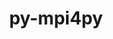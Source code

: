 ---
title: "py-mpi4py"
layout: cache
categories: [package, develop]
meta: {"compilers": ["apple-clang@16.0.0", "gcc@11.1.0", "gcc@11.4.0", "gcc@13.2.0", "gcc@9.4.0", "intel-oneapi-compilers@2024.2.1", "intel-oneapi-compilers@2025.1.0"], "num_specs": 258, "num_specs_by_stack": {"data-vis-sdk": 12, "e4s": 55, "e4s-neoverse-v2": 36, "e4s-neoverse_v1": 15, "e4s-oneapi": 32, "e4s-power": 3, "e4s-rocm-external": 12, "ml-darwin-aarch64-mps": 13, "ml-linux-aarch64-cpu": 14, "ml-linux-aarch64-cuda": 26, "ml-linux-x86_64-cpu": 14, "ml-linux-x86_64-cuda": 26, "root": 258}, "oss": ["sequoia", "ubuntu20.04", "ubuntu22.04", "ubuntu24.04"], "platforms": ["darwin", "linux"], "stacks": ["data-vis-sdk", "e4s", "e4s-neoverse-v2", "e4s-neoverse_v1", "e4s-oneapi", "e4s-power", "e4s-rocm-external", "ml-darwin-aarch64-mps", "ml-linux-aarch64-cpu", "ml-linux-aarch64-cuda", "ml-linux-x86_64-cpu", "ml-linux-x86_64-cuda", "root"], "targets": ["aarch64", "neoverse_v1", "neoverse_v2", "ppc64le", "x86_64_v3"], "versions": ["3.1.6", "4.0.1"]}
spec_details: [{"compiler": "apple-clang@16.0.0", "hash": "23c7mv56xmxcznmqjf33iuauh24zzwt6", "os": "sequoia", "platform": "darwin", "size": "-", "stacks": ["ml-darwin-aarch64-mps", "root"], "target": "aarch64", "variants": ["build_system=python_pip"], "versions": ["4.0.1"]}, {"compiler": "gcc@13.2.0", "hash": "24des2xhotmytrugizczanj2ebj5fpc3", "os": "ubuntu24.04", "platform": "linux", "size": "-", "stacks": ["ml-linux-aarch64-cuda", "root"], "target": "aarch64", "variants": ["build_system=python_pip"], "versions": ["4.0.1"]}, {"compiler": "intel-oneapi-compilers@2024.2.1", "hash": "2cm7fdsjl2mdqdmxhv6qe2enc5l5solu", "os": "ubuntu22.04", "platform": "linux", "size": "-", "stacks": ["e4s-oneapi", "root"], "target": "x86_64_v3", "variants": ["build_system=python_pip"], "versions": ["4.0.1"]}, {"compiler": "gcc@13.2.0", "hash": "2fvfdkyk4mgtmscl7j5f4au5t2yx4bi5", "os": "ubuntu24.04", "platform": "linux", "size": "-", "stacks": ["ml-linux-aarch64-cpu", "root"], "target": "aarch64", "variants": ["build_system=python_pip"], "versions": ["4.0.1"]}, {"compiler": "gcc@11.4.0", "hash": "2ixadul7g2ibuaucu6wvaa4jzmaef6ic", "os": "ubuntu22.04", "platform": "linux", "size": "-", "stacks": ["e4s", "root"], "target": "x86_64_v3", "variants": ["build_system=python_pip"], "versions": ["4.0.1"]}, {"compiler": "gcc@13.2.0", "hash": "2nax26ogw7hvvogtkgvskksvuqckmlxw", "os": "ubuntu24.04", "platform": "linux", "size": "-", "stacks": ["ml-linux-aarch64-cpu", "root"], "target": "aarch64", "variants": ["build_system=python_pip"], "versions": ["4.0.1"]}, {"compiler": "gcc@11.4.0", "hash": "2qp6xwnd5vueldmwnvx6cnrsqxtbxs7r", "os": "ubuntu22.04", "platform": "linux", "size": "-", "stacks": ["e4s", "root"], "target": "x86_64_v3", "variants": ["build_system=python_pip"], "versions": ["4.0.1"]}, {"compiler": "gcc@11.4.0", "hash": "2r25gipi7tkwugdphsed7lptrczer6ab", "os": "ubuntu22.04", "platform": "linux", "size": "-", "stacks": ["e4s", "root"], "target": "x86_64_v3", "variants": ["build_system=python_pip"], "versions": ["4.0.1"]}, {"compiler": "gcc@11.4.0", "hash": "2ulvqm7zjc3oquueakr4yjeoioifhbcc", "os": "ubuntu22.04", "platform": "linux", "size": "-", "stacks": ["e4s-neoverse-v2", "root"], "target": "neoverse_v2", "variants": ["build_system=python_pip"], "versions": ["4.0.1"]}, {"compiler": "gcc@11.4.0", "hash": "2zx7epof3p3goikmwv3rzzjqpeaf2mtn", "os": "ubuntu22.04", "platform": "linux", "size": "-", "stacks": ["e4s-neoverse-v2", "root"], "target": "neoverse_v2", "variants": ["build_system=python_pip"], "versions": ["4.0.1"]}, {"compiler": "gcc@11.4.0", "hash": "35vwr2k25cfe7cdywr2pudbtw3x4md4t", "os": "ubuntu22.04", "platform": "linux", "size": "-", "stacks": ["e4s-neoverse_v1", "root"], "target": "neoverse_v1", "variants": ["build_system=python_pip"], "versions": ["4.0.1"]}, {"compiler": "gcc@11.4.0", "hash": "36odnoh6z52jisgmfbozzgfpoyomkkm6", "os": "ubuntu22.04", "platform": "linux", "size": "-", "stacks": ["e4s", "root"], "target": "x86_64_v3", "variants": ["build_system=python_pip"], "versions": ["4.0.1"]}, {"compiler": "gcc@11.4.0", "hash": "36oy4rfxg2kfvsk4zmg4mv3bn3x5sxbo", "os": "ubuntu22.04", "platform": "linux", "size": "-", "stacks": ["e4s-neoverse-v2", "root"], "target": "neoverse_v2", "variants": ["build_system=python_pip"], "versions": ["4.0.1"]}, {"compiler": "gcc@11.4.0", "hash": "3dbpukibnby2i4h7i73batkxesyvkitv", "os": "ubuntu22.04", "platform": "linux", "size": "-", "stacks": ["e4s", "root"], "target": "x86_64_v3", "variants": ["build_system=python_pip"], "versions": ["4.0.1"]}, {"compiler": "gcc@11.4.0", "hash": "3e5roydwe5podbbwxukonh3kbmnd5mzy", "os": "ubuntu22.04", "platform": "linux", "size": "-", "stacks": ["e4s-neoverse-v2", "root"], "target": "neoverse_v2", "variants": ["build_system=python_pip"], "versions": ["4.0.1"]}, {"compiler": "gcc@13.2.0", "hash": "3jjoy6rgf47wxaduuckilsfn54q7kwps", "os": "ubuntu24.04", "platform": "linux", "size": "-", "stacks": ["ml-linux-aarch64-cuda", "root"], "target": "aarch64", "variants": ["build_system=python_pip"], "versions": ["4.0.1"]}, {"compiler": "gcc@11.4.0", "hash": "3mwchysnhlwux7lubcafbud2a5vfc656", "os": "ubuntu22.04", "platform": "linux", "size": "-", "stacks": ["e4s-neoverse_v1", "root"], "target": "neoverse_v1", "variants": ["build_system=python_pip"], "versions": ["4.0.1"]}, {"compiler": "gcc@11.4.0", "hash": "3mxll2cqk4o4mfpqlj4pfuhd4biyvj75", "os": "ubuntu22.04", "platform": "linux", "size": "-", "stacks": ["e4s-neoverse_v1", "root"], "target": "neoverse_v1", "variants": ["build_system=python_pip"], "versions": ["4.0.1"]}, {"compiler": "gcc@13.2.0", "hash": "3rzom4powskhkpzpkcuqf6dxt7jqnoj7", "os": "ubuntu24.04", "platform": "linux", "size": "-", "stacks": ["ml-linux-aarch64-cuda", "root"], "target": "aarch64", "variants": ["build_system=python_pip"], "versions": ["4.0.1"]}, {"compiler": "gcc@11.4.0", "hash": "3ujb7dshfboxie56jmetml7ifjaggjdi", "os": "ubuntu22.04", "platform": "linux", "size": "-", "stacks": ["e4s-neoverse-v2", "root"], "target": "neoverse_v2", "variants": ["build_system=python_pip"], "versions": ["4.0.1"]}, {"compiler": "gcc@11.4.0", "hash": "3uwoahrny5lvb6hgigbydy36otiz3kh5", "os": "ubuntu22.04", "platform": "linux", "size": "-", "stacks": ["e4s", "root"], "target": "x86_64_v3", "variants": ["build_system=python_pip"], "versions": ["4.0.1"]}, {"compiler": "apple-clang@16.0.0", "hash": "3v5eil4xmufkeamcqmyq6mtcktsrk5yd", "os": "sequoia", "platform": "darwin", "size": "-", "stacks": ["ml-darwin-aarch64-mps", "root"], "target": "aarch64", "variants": ["build_system=python_pip"], "versions": ["4.0.1"]}, {"compiler": "gcc@13.2.0", "hash": "3zy7vefbnbhbcc5wbtadcuv2ubuahep4", "os": "ubuntu24.04", "platform": "linux", "size": "-", "stacks": ["ml-linux-x86_64-cuda", "root"], "target": "x86_64_v3", "variants": ["build_system=python_pip"], "versions": ["4.0.1"]}, {"compiler": "gcc@11.4.0", "hash": "43h2bbjuot3u3ylsinun3kkhi52xb2pl", "os": "ubuntu22.04", "platform": "linux", "size": "-", "stacks": ["e4s-rocm-external", "root"], "target": "x86_64_v3", "variants": ["build_system=python_pip"], "versions": ["4.0.1"]}, {"compiler": "gcc@11.4.0", "hash": "45vcvago54thtr4pn6a22bggjbmah5oe", "os": "ubuntu22.04", "platform": "linux", "size": "-", "stacks": ["e4s-neoverse_v1", "root"], "target": "neoverse_v1", "variants": ["build_system=python_pip"], "versions": ["4.0.1"]}, {"compiler": "gcc@13.2.0", "hash": "46ssfktjloubssmpwgvdznkfpmzt7jht", "os": "ubuntu24.04", "platform": "linux", "size": "-", "stacks": ["ml-linux-aarch64-cpu", "root"], "target": "aarch64", "variants": ["build_system=python_pip"], "versions": ["4.0.1"]}, {"compiler": "apple-clang@16.0.0", "hash": "4i5c2oth6o5dxtklulh7ggyrzny6kfy2", "os": "sequoia", "platform": "darwin", "size": "-", "stacks": ["ml-darwin-aarch64-mps", "root"], "target": "aarch64", "variants": ["build_system=python_pip"], "versions": ["4.0.1"]}, {"compiler": "gcc@11.4.0", "hash": "4kxx7vrx6mfyuzwciaqwvsygm33vinmq", "os": "ubuntu22.04", "platform": "linux", "size": "-", "stacks": ["e4s-neoverse-v2", "root"], "target": "neoverse_v2", "variants": ["build_system=python_pip"], "versions": ["4.0.1"]}, {"compiler": "gcc@11.1.0", "hash": "4mto54cfxzvdz3qn6kwz3mg7mbtytcwp", "os": "ubuntu20.04", "platform": "linux", "size": "-", "stacks": ["data-vis-sdk", "root"], "target": "x86_64_v3", "variants": ["build_system=python_pip"], "versions": ["3.1.6"]}, {"compiler": "apple-clang@16.0.0", "hash": "4o5d4tmsyfcqbh34dbhjpe7jw424v2jw", "os": "sequoia", "platform": "darwin", "size": "-", "stacks": ["ml-darwin-aarch64-mps", "root"], "target": "aarch64", "variants": ["build_system=python_pip"], "versions": ["4.0.1"]}, {"compiler": "gcc@11.4.0", "hash": "53cwzp4ak4kaxpf3ikba3we454dkaxoc", "os": "ubuntu22.04", "platform": "linux", "size": "-", "stacks": ["e4s-neoverse-v2", "root"], "target": "neoverse_v2", "variants": ["build_system=python_pip"], "versions": ["4.0.1"]}, {"compiler": "gcc@13.2.0", "hash": "54et4gn33noo2jdkcoxsi5h32gwqkuzj", "os": "ubuntu24.04", "platform": "linux", "size": "-", "stacks": ["ml-linux-x86_64-cuda", "root"], "target": "x86_64_v3", "variants": ["build_system=python_pip"], "versions": ["4.0.1"]}, {"compiler": "gcc@11.4.0", "hash": "57kecy7jvlnqjb4f6m4sez2ujkxhgrth", "os": "ubuntu22.04", "platform": "linux", "size": "-", "stacks": ["e4s-neoverse-v2", "root"], "target": "neoverse_v2", "variants": ["build_system=python_pip"], "versions": ["4.0.1"]}, {"compiler": "gcc@11.4.0", "hash": "5dglsm4upl7yfn7vmnnzwbvlwusyslzl", "os": "ubuntu22.04", "platform": "linux", "size": "-", "stacks": ["e4s-neoverse_v1", "root"], "target": "neoverse_v1", "variants": ["build_system=python_pip"], "versions": ["4.0.1"]}, {"compiler": "gcc@11.4.0", "hash": "5edq7lhg3oxmlcc4urlac7k255625c63", "os": "ubuntu22.04", "platform": "linux", "size": "-", "stacks": ["e4s-neoverse-v2", "root"], "target": "neoverse_v2", "variants": ["build_system=python_pip"], "versions": ["4.0.1"]}, {"compiler": "gcc@13.2.0", "hash": "5eml3gu6k72n4ik2relj7zmxmr5tiw7u", "os": "ubuntu24.04", "platform": "linux", "size": "-", "stacks": ["ml-linux-x86_64-cuda", "root"], "target": "x86_64_v3", "variants": ["build_system=python_pip"], "versions": ["4.0.1"]}, {"compiler": "gcc@11.4.0", "hash": "5fggp2svwhm72sfjswbs5lkdvf6dikyq", "os": "ubuntu22.04", "platform": "linux", "size": "-", "stacks": ["e4s", "root"], "target": "x86_64_v3", "variants": ["build_system=python_pip"], "versions": ["4.0.1"]}, {"compiler": "gcc@13.2.0", "hash": "5gr6eoqn3uydfjpxzanrypj7djsvwk7r", "os": "ubuntu24.04", "platform": "linux", "size": "-", "stacks": ["ml-linux-x86_64-cuda", "root"], "target": "x86_64_v3", "variants": ["build_system=python_pip"], "versions": ["4.0.1"]}, {"compiler": "gcc@13.2.0", "hash": "5hba5cqr467skl7uvvud3mj7pqyzadz5", "os": "ubuntu24.04", "platform": "linux", "size": "-", "stacks": ["ml-linux-aarch64-cuda", "root"], "target": "aarch64", "variants": ["build_system=python_pip"], "versions": ["4.0.1"]}, {"compiler": "gcc@11.4.0", "hash": "5nnhsvkcth3redoszwzwpqkpr7dy5enp", "os": "ubuntu22.04", "platform": "linux", "size": "-", "stacks": ["e4s", "root"], "target": "x86_64_v3", "variants": ["build_system=python_pip"], "versions": ["4.0.1"]}, {"compiler": "intel-oneapi-compilers@2024.2.1", "hash": "5sqrlilm6du44eex5adjcbdjrn33ln53", "os": "ubuntu22.04", "platform": "linux", "size": "-", "stacks": ["e4s-oneapi", "root"], "target": "x86_64_v3", "variants": ["build_system=python_pip"], "versions": ["4.0.1"]}, {"compiler": "gcc@11.4.0", "hash": "5t3txvy26ffk7molvfbq25oq4yqqarum", "os": "ubuntu22.04", "platform": "linux", "size": "-", "stacks": ["e4s", "root"], "target": "x86_64_v3", "variants": ["build_system=python_pip"], "versions": ["4.0.1"]}, {"compiler": "gcc@11.4.0", "hash": "5tysdndbzrg37bdlf253qe6ir6z4h75d", "os": "ubuntu22.04", "platform": "linux", "size": "-", "stacks": ["e4s-neoverse-v2", "root"], "target": "neoverse_v2", "variants": ["build_system=python_pip"], "versions": ["4.0.1"]}, {"compiler": "gcc@11.4.0", "hash": "5urcgtgpepyja4bmjl77cg5rpgzi5dfg", "os": "ubuntu22.04", "platform": "linux", "size": "-", "stacks": ["e4s-neoverse_v1", "root"], "target": "neoverse_v1", "variants": ["build_system=python_pip"], "versions": ["4.0.1"]}, {"compiler": "gcc@11.1.0", "hash": "5wk3u5awcrbbkbjiuuavezan5euijqvw", "os": "ubuntu20.04", "platform": "linux", "size": "-", "stacks": ["data-vis-sdk", "root"], "target": "x86_64_v3", "variants": ["build_system=python_pip"], "versions": ["3.1.6"]}, {"compiler": "gcc@11.4.0", "hash": "5xk5ecfjr4socf6xd5woal2okzuevyfx", "os": "ubuntu22.04", "platform": "linux", "size": "-", "stacks": ["e4s", "root"], "target": "x86_64_v3", "variants": ["build_system=python_pip"], "versions": ["4.0.1"]}, {"compiler": "gcc@13.2.0", "hash": "65mlmhxibvhvddgezodzlvwlc6whuteq", "os": "ubuntu24.04", "platform": "linux", "size": "-", "stacks": ["ml-linux-aarch64-cuda", "root"], "target": "aarch64", "variants": ["build_system=python_pip"], "versions": ["4.0.1"]}, {"compiler": "gcc@11.4.0", "hash": "6estwohfqilwfbnzsemklstzs25wktve", "os": "ubuntu22.04", "platform": "linux", "size": "-", "stacks": ["e4s", "root"], "target": "x86_64_v3", "variants": ["build_system=python_pip"], "versions": ["4.0.1"]}, {"compiler": "gcc@13.2.0", "hash": "6xopsufye7unefjijdvk6pnzakgatd55", "os": "ubuntu24.04", "platform": "linux", "size": "-", "stacks": ["ml-linux-x86_64-cpu", "root"], "target": "x86_64_v3", "variants": ["build_system=python_pip"], "versions": ["4.0.1"]}, {"compiler": "gcc@13.2.0", "hash": "6zj2i52nhnylzy47ba6ibtc7t45bhmss", "os": "ubuntu24.04", "platform": "linux", "size": "-", "stacks": ["ml-linux-aarch64-cuda", "root"], "target": "aarch64", "variants": ["build_system=python_pip"], "versions": ["4.0.1"]}, {"compiler": "intel-oneapi-compilers@2025.1.0", "hash": "75kzsovsunxv4cv6zaskrq7veis4v5ow", "os": "ubuntu22.04", "platform": "linux", "size": "-", "stacks": ["e4s-oneapi", "root"], "target": "x86_64_v3", "variants": ["build_system=python_pip"], "versions": ["4.0.1"]}, {"compiler": "apple-clang@16.0.0", "hash": "7734fkdsojhp3qi6wwfi56p6gjdvhzth", "os": "sequoia", "platform": "darwin", "size": "-", "stacks": ["ml-darwin-aarch64-mps", "root"], "target": "aarch64", "variants": ["build_system=python_pip"], "versions": ["4.0.1"]}, {"compiler": "gcc@13.2.0", "hash": "7rrrsz6vvw7l45d45w7y63jmllib67xv", "os": "ubuntu24.04", "platform": "linux", "size": "-", "stacks": ["ml-linux-x86_64-cuda", "root"], "target": "x86_64_v3", "variants": ["build_system=python_pip"], "versions": ["4.0.1"]}, {"compiler": "apple-clang@16.0.0", "hash": "7w7sxlo22o2vwib6b56vurd35c6ukk6p", "os": "sequoia", "platform": "darwin", "size": "-", "stacks": ["ml-darwin-aarch64-mps", "root"], "target": "aarch64", "variants": ["build_system=python_pip"], "versions": ["4.0.1"]}, {"compiler": "gcc@11.4.0", "hash": "a44txxisvwadjls6lejjxqf5txfoyphf", "os": "ubuntu22.04", "platform": "linux", "size": "-", "stacks": ["e4s-neoverse-v2", "root"], "target": "neoverse_v2", "variants": ["build_system=python_pip"], "versions": ["4.0.1"]}, {"compiler": "gcc@13.2.0", "hash": "a5zodrj4teqofkw5ztgtgetfwgb3ibq4", "os": "ubuntu24.04", "platform": "linux", "size": "-", "stacks": ["ml-linux-aarch64-cpu", "root"], "target": "aarch64", "variants": ["build_system=python_pip"], "versions": ["4.0.1"]}, {"compiler": "gcc@13.2.0", "hash": "a6zed5s5tdz3vd5ayscmtnqed2324jmw", "os": "ubuntu24.04", "platform": "linux", "size": "-", "stacks": ["ml-linux-x86_64-cpu", "root"], "target": "x86_64_v3", "variants": ["build_system=python_pip"], "versions": ["4.0.1"]}, {"compiler": "intel-oneapi-compilers@2024.2.1", "hash": "agvi3dkt6k43haxyaw6anqkz2h6axesi", "os": "ubuntu22.04", "platform": "linux", "size": "-", "stacks": ["e4s-oneapi", "root"], "target": "x86_64_v3", "variants": ["build_system=python_pip"], "versions": ["4.0.1"]}, {"compiler": "gcc@11.1.0", "hash": "ahdbf5gy44wuw2qrnqcxklxz3rlk4mv2", "os": "ubuntu20.04", "platform": "linux", "size": "-", "stacks": ["data-vis-sdk", "root"], "target": "x86_64_v3", "variants": ["build_system=python_pip"], "versions": ["3.1.6"]}, {"compiler": "apple-clang@16.0.0", "hash": "aheygdfzrdln47gf6zds6myr4qqwqzsn", "os": "sequoia", "platform": "darwin", "size": "-", "stacks": ["ml-darwin-aarch64-mps", "root"], "target": "aarch64", "variants": ["build_system=python_pip"], "versions": ["4.0.1"]}, {"compiler": "gcc@11.4.0", "hash": "aipj3zamgfqmayun2exswtuj6vfgcow3", "os": "ubuntu22.04", "platform": "linux", "size": "-", "stacks": ["e4s-neoverse-v2", "root"], "target": "neoverse_v2", "variants": ["build_system=python_pip"], "versions": ["4.0.1"]}, {"compiler": "gcc@11.1.0", "hash": "appoksnabz7lsupau7lahltoeoyi2rlq", "os": "ubuntu20.04", "platform": "linux", "size": "-", "stacks": ["data-vis-sdk", "root"], "target": "x86_64_v3", "variants": ["build_system=python_pip"], "versions": ["3.1.6"]}, {"compiler": "gcc@13.2.0", "hash": "as3hbvj2emfyol4a7lgeyaamhp6bhdim", "os": "ubuntu24.04", "platform": "linux", "size": "-", "stacks": ["ml-linux-x86_64-cuda", "root"], "target": "x86_64_v3", "variants": ["build_system=python_pip"], "versions": ["4.0.1"]}, {"compiler": "gcc@11.4.0", "hash": "aug2bb6rajx3wltwyh2gglxxar5tjpan", "os": "ubuntu22.04", "platform": "linux", "size": "-", "stacks": ["e4s", "root"], "target": "x86_64_v3", "variants": ["build_system=python_pip"], "versions": ["4.0.1"]}, {"compiler": "gcc@11.4.0", "hash": "autvj6j56g35jgi7jzqssg7vx4dkgbnv", "os": "ubuntu22.04", "platform": "linux", "size": "-", "stacks": ["e4s-neoverse-v2", "root"], "target": "neoverse_v2", "variants": ["build_system=python_pip"], "versions": ["4.0.1"]}, {"compiler": "gcc@11.4.0", "hash": "axkhewhzvouf2ilv3rn5daw6g2vd2snm", "os": "ubuntu22.04", "platform": "linux", "size": "-", "stacks": ["e4s-neoverse-v2", "root"], "target": "neoverse_v2", "variants": ["build_system=python_pip"], "versions": ["4.0.1"]}, {"compiler": "gcc@11.4.0", "hash": "b257p4ftu543r43bldrqurampwi46pn4", "os": "ubuntu22.04", "platform": "linux", "size": "-", "stacks": ["e4s-neoverse-v2", "root"], "target": "neoverse_v2", "variants": ["build_system=python_pip"], "versions": ["4.0.1"]}, {"compiler": "gcc@13.2.0", "hash": "bbweznrxzvszrdzstnbkjkmgkrjz2oox", "os": "ubuntu24.04", "platform": "linux", "size": "-", "stacks": ["ml-linux-aarch64-cpu", "root"], "target": "aarch64", "variants": ["build_system=python_pip"], "versions": ["4.0.1"]}, {"compiler": "gcc@11.4.0", "hash": "blx64irdngwzi43u3j5nxqfptpz2nwvu", "os": "ubuntu22.04", "platform": "linux", "size": "-", "stacks": ["e4s-rocm-external", "root"], "target": "x86_64_v3", "variants": ["build_system=python_pip"], "versions": ["4.0.1"]}, {"compiler": "intel-oneapi-compilers@2025.1.0", "hash": "brmrjedndjuc4roquxl6mrfxrgl4t3cx", "os": "ubuntu22.04", "platform": "linux", "size": "-", "stacks": ["e4s-oneapi", "root"], "target": "x86_64_v3", "variants": ["build_system=python_pip"], "versions": ["4.0.1"]}, {"compiler": "gcc@11.4.0", "hash": "bu4aip6z7jq3ivihy2e6offb3vaee2no", "os": "ubuntu22.04", "platform": "linux", "size": "-", "stacks": ["e4s-rocm-external", "root"], "target": "x86_64_v3", "variants": ["build_system=python_pip"], "versions": ["4.0.1"]}, {"compiler": "gcc@13.2.0", "hash": "cao4xwosze5c3qh43d2hremnz2tdrcuo", "os": "ubuntu24.04", "platform": "linux", "size": "-", "stacks": ["ml-linux-aarch64-cpu", "root"], "target": "aarch64", "variants": ["build_system=python_pip"], "versions": ["4.0.1"]}, {"compiler": "gcc@11.4.0", "hash": "cddky3nq62iqaxemlefbpraekn6ri6t7", "os": "ubuntu22.04", "platform": "linux", "size": "-", "stacks": ["e4s-neoverse-v2", "root"], "target": "neoverse_v2", "variants": ["build_system=python_pip"], "versions": ["4.0.1"]}, {"compiler": "intel-oneapi-compilers@2025.1.0", "hash": "cg425y5cd235yw5yxfulcxzxomye3zab", "os": "ubuntu22.04", "platform": "linux", "size": "-", "stacks": ["e4s-oneapi", "root"], "target": "x86_64_v3", "variants": ["build_system=python_pip"], "versions": ["4.0.1"]}, {"compiler": "gcc@13.2.0", "hash": "cmubov5x7goufhje45mggvacfp4ngj2s", "os": "ubuntu24.04", "platform": "linux", "size": "-", "stacks": ["ml-linux-x86_64-cuda", "root"], "target": "x86_64_v3", "variants": ["build_system=python_pip"], "versions": ["4.0.1"]}, {"compiler": "intel-oneapi-compilers@2025.1.0", "hash": "co5bdkutntjjhhzssapeqhd4sfvepnku", "os": "ubuntu22.04", "platform": "linux", "size": "-", "stacks": ["e4s-oneapi", "root"], "target": "x86_64_v3", "variants": ["build_system=python_pip"], "versions": ["4.0.1"]}, {"compiler": "intel-oneapi-compilers@2025.1.0", "hash": "cvgn2bld6ty5y623wyt6gssbcwclxq7o", "os": "ubuntu22.04", "platform": "linux", "size": "-", "stacks": ["e4s-oneapi", "root"], "target": "x86_64_v3", "variants": ["build_system=python_pip"], "versions": ["4.0.1"]}, {"compiler": "gcc@13.2.0", "hash": "cvhxi3qtt7kpbdtd2mlapkofe2mk3raw", "os": "ubuntu24.04", "platform": "linux", "size": "-", "stacks": ["ml-linux-aarch64-cuda", "root"], "target": "aarch64", "variants": ["build_system=python_pip"], "versions": ["4.0.1"]}, {"compiler": "gcc@13.2.0", "hash": "cwz2aa3r54q7dvoycq24vso7aclfivmn", "os": "ubuntu24.04", "platform": "linux", "size": "-", "stacks": ["ml-linux-x86_64-cuda", "root"], "target": "x86_64_v3", "variants": ["build_system=python_pip"], "versions": ["4.0.1"]}, {"compiler": "gcc@11.4.0", "hash": "d53nfdbg4nr2dezlojgkbhpph5354v6l", "os": "ubuntu22.04", "platform": "linux", "size": "-", "stacks": ["e4s-neoverse-v2", "root"], "target": "neoverse_v2", "variants": ["build_system=python_pip"], "versions": ["4.0.1"]}, {"compiler": "apple-clang@16.0.0", "hash": "daxp6jkbel5crahfhn2q2q4kry6fbhpi", "os": "sequoia", "platform": "darwin", "size": "-", "stacks": ["ml-darwin-aarch64-mps", "root"], "target": "aarch64", "variants": ["build_system=python_pip"], "versions": ["4.0.1"]}, {"compiler": "gcc@11.4.0", "hash": "dbsum6off4sircmjxe2vrg76fefspoyo", "os": "ubuntu22.04", "platform": "linux", "size": "-", "stacks": ["e4s", "root"], "target": "x86_64_v3", "variants": ["build_system=python_pip"], "versions": ["4.0.1"]}, {"compiler": "gcc@11.4.0", "hash": "dgcfrh4tgfsi53c4vtoglzin5srfjqu6", "os": "ubuntu22.04", "platform": "linux", "size": "-", "stacks": ["e4s", "root"], "target": "x86_64_v3", "variants": ["build_system=python_pip"], "versions": ["4.0.1"]}, {"compiler": "gcc@13.2.0", "hash": "dixp7joia6ljp3j7vxc323ppkm4uxuru", "os": "ubuntu24.04", "platform": "linux", "size": "-", "stacks": ["ml-linux-aarch64-cuda", "root"], "target": "aarch64", "variants": ["build_system=python_pip"], "versions": ["4.0.1"]}, {"compiler": "intel-oneapi-compilers@2024.2.1", "hash": "djr3772vazhd7rxgmdie5btisqejne74", "os": "ubuntu22.04", "platform": "linux", "size": "-", "stacks": ["e4s-oneapi", "root"], "target": "x86_64_v3", "variants": ["build_system=python_pip"], "versions": ["4.0.1"]}, {"compiler": "intel-oneapi-compilers@2025.1.0", "hash": "dmd4mgsgzvzphr2izoqgkt2ecb25oyhq", "os": "ubuntu22.04", "platform": "linux", "size": "-", "stacks": ["e4s-oneapi", "root"], "target": "x86_64_v3", "variants": ["build_system=python_pip"], "versions": ["4.0.1"]}, {"compiler": "gcc@11.4.0", "hash": "dnmgltwyjpewmsrffpszdajpc3fyyk4b", "os": "ubuntu22.04", "platform": "linux", "size": "-", "stacks": ["e4s", "root"], "target": "x86_64_v3", "variants": ["build_system=python_pip"], "versions": ["4.0.1"]}, {"compiler": "gcc@11.4.0", "hash": "dpjujhpbfet5zjac2fjqb2t4i66ujjot", "os": "ubuntu22.04", "platform": "linux", "size": "-", "stacks": ["e4s", "root"], "target": "x86_64_v3", "variants": ["build_system=python_pip"], "versions": ["4.0.1"]}, {"compiler": "intel-oneapi-compilers@2024.2.1", "hash": "dqmhwoxp3bc2lijdvngbzuh3pwu3jbhy", "os": "ubuntu22.04", "platform": "linux", "size": "-", "stacks": ["e4s-oneapi", "root"], "target": "x86_64_v3", "variants": ["build_system=python_pip"], "versions": ["4.0.1"]}, {"compiler": "gcc@11.4.0", "hash": "duyhxdt7pbw3oytagdbzhhnb3upxfiqt", "os": "ubuntu22.04", "platform": "linux", "size": "-", "stacks": ["e4s", "root"], "target": "x86_64_v3", "variants": ["build_system=python_pip"], "versions": ["4.0.1"]}, {"compiler": "gcc@13.2.0", "hash": "dyvll7jky7mslwmb4tskdf6i5ycqyjcr", "os": "ubuntu24.04", "platform": "linux", "size": "-", "stacks": ["ml-linux-x86_64-cuda", "root"], "target": "x86_64_v3", "variants": ["build_system=python_pip"], "versions": ["4.0.1"]}, {"compiler": "gcc@11.4.0", "hash": "dzaeztq4to7xueznvhu2da4iyfiokjmw", "os": "ubuntu22.04", "platform": "linux", "size": "-", "stacks": ["e4s-neoverse-v2", "root"], "target": "neoverse_v2", "variants": ["build_system=python_pip"], "versions": ["4.0.1"]}, {"compiler": "gcc@11.4.0", "hash": "e2d6s5rtmnrbpra3flsrlucci42la5bf", "os": "ubuntu22.04", "platform": "linux", "size": "-", "stacks": ["e4s-neoverse-v2", "root"], "target": "neoverse_v2", "variants": ["build_system=python_pip"], "versions": ["4.0.1"]}, {"compiler": "gcc@13.2.0", "hash": "ecitv4i4bp3tlhqdd2b37bmgbknkt6bu", "os": "ubuntu24.04", "platform": "linux", "size": "-", "stacks": ["ml-linux-x86_64-cuda", "root"], "target": "x86_64_v3", "variants": ["build_system=python_pip"], "versions": ["4.0.1"]}, {"compiler": "gcc@13.2.0", "hash": "efocxshlihtoy3ftlyh4j6ae6cdj3pow", "os": "ubuntu24.04", "platform": "linux", "size": "-", "stacks": ["ml-linux-aarch64-cuda", "root"], "target": "aarch64", "variants": ["build_system=python_pip"], "versions": ["4.0.1"]}, {"compiler": "gcc@13.2.0", "hash": "envc4zt27metjaaa3aj2wxuz4vd6jsar", "os": "ubuntu24.04", "platform": "linux", "size": "-", "stacks": ["ml-linux-x86_64-cpu", "root"], "target": "x86_64_v3", "variants": ["build_system=python_pip"], "versions": ["4.0.1"]}, {"compiler": "gcc@11.4.0", "hash": "ergeqjhmqtzvhxgpp5k5k6fglpokmngj", "os": "ubuntu22.04", "platform": "linux", "size": "-", "stacks": ["e4s-neoverse-v2", "root"], "target": "neoverse_v2", "variants": ["build_system=python_pip"], "versions": ["4.0.1"]}, {"compiler": "intel-oneapi-compilers@2025.1.0", "hash": "es7i5sf7ffs3iyiegec3f77v5ihmis4g", "os": "ubuntu22.04", "platform": "linux", "size": "-", "stacks": ["e4s-oneapi", "root"], "target": "x86_64_v3", "variants": ["build_system=python_pip"], "versions": ["4.0.1"]}, {"compiler": "gcc@11.4.0", "hash": "fnu74ehsktxsfvgl5iobaz6dlg4g5ze5", "os": "ubuntu22.04", "platform": "linux", "size": "-", "stacks": ["e4s", "root"], "target": "x86_64_v3", "variants": ["build_system=python_pip"], "versions": ["4.0.1"]}, {"compiler": "gcc@11.4.0", "hash": "fp3762s4riac7vgb5ood7nr5xqeoyaqn", "os": "ubuntu22.04", "platform": "linux", "size": "-", "stacks": ["e4s-neoverse-v2", "root"], "target": "neoverse_v2", "variants": ["build_system=python_pip"], "versions": ["4.0.1"]}, {"compiler": "gcc@13.2.0", "hash": "fptr27lfnbwwt6vofutotmad2pvnx6ja", "os": "ubuntu24.04", "platform": "linux", "size": "-", "stacks": ["ml-linux-aarch64-cuda", "root"], "target": "aarch64", "variants": ["build_system=python_pip"], "versions": ["4.0.1"]}, {"compiler": "gcc@11.1.0", "hash": "ftyxxdhbejxytevckapsnzhsbbmbiecu", "os": "ubuntu20.04", "platform": "linux", "size": "-", "stacks": ["data-vis-sdk", "root"], "target": "x86_64_v3", "variants": ["build_system=python_pip"], "versions": ["3.1.6"]}, {"compiler": "apple-clang@16.0.0", "hash": "fw2vzgs3cmpkpytpezzk4exjrbtn2bx4", "os": "sequoia", "platform": "darwin", "size": "-", "stacks": ["ml-darwin-aarch64-mps", "root"], "target": "aarch64", "variants": ["build_system=python_pip"], "versions": ["4.0.1"]}, {"compiler": "gcc@11.4.0", "hash": "g2orlmxwjt7vujqdlho73hcogql2eoxh", "os": "ubuntu22.04", "platform": "linux", "size": "-", "stacks": ["e4s-neoverse-v2", "root"], "target": "neoverse_v2", "variants": ["build_system=python_pip"], "versions": ["4.0.1"]}, {"compiler": "gcc@11.4.0", "hash": "g7vo3jlz3jyardqkk6cc6wpfstsjmmk7", "os": "ubuntu22.04", "platform": "linux", "size": "-", "stacks": ["e4s-neoverse-v2", "root"], "target": "neoverse_v2", "variants": ["build_system=python_pip"], "versions": ["4.0.1"]}, {"compiler": "gcc@11.1.0", "hash": "gbfswfinihb6cu5y7ma5chjyf46ejs3h", "os": "ubuntu20.04", "platform": "linux", "size": "-", "stacks": ["data-vis-sdk", "root"], "target": "x86_64_v3", "variants": ["build_system=python_pip"], "versions": ["3.1.6"]}, {"compiler": "gcc@11.4.0", "hash": "ggchgprptw2kyhoymjuneeztbh7vapf4", "os": "ubuntu22.04", "platform": "linux", "size": "-", "stacks": ["e4s", "root"], "target": "x86_64_v3", "variants": ["build_system=python_pip"], "versions": ["4.0.1"]}, {"compiler": "gcc@11.4.0", "hash": "gigjmvprlsx7tqjjxdvcud7xiue5jcho", "os": "ubuntu22.04", "platform": "linux", "size": "-", "stacks": ["e4s-neoverse_v1", "root"], "target": "neoverse_v1", "variants": ["build_system=python_pip"], "versions": ["4.0.1"]}, {"compiler": "gcc@11.1.0", "hash": "gjch5txdwgdhfc7ospqo7adisxqfq7u2", "os": "ubuntu20.04", "platform": "linux", "size": "-", "stacks": ["data-vis-sdk", "root"], "target": "x86_64_v3", "variants": ["build_system=python_pip"], "versions": ["3.1.6"]}, {"compiler": "gcc@11.4.0", "hash": "gkmua4ym6734fq2nhznyole37xv46yfl", "os": "ubuntu22.04", "platform": "linux", "size": "-", "stacks": ["e4s-rocm-external", "root"], "target": "x86_64_v3", "variants": ["build_system=python_pip"], "versions": ["4.0.1"]}, {"compiler": "gcc@13.2.0", "hash": "gsrtqu6kznqgrtu2p4b3amdmrh2hq27t", "os": "ubuntu24.04", "platform": "linux", "size": "-", "stacks": ["ml-linux-x86_64-cpu", "root"], "target": "x86_64_v3", "variants": ["build_system=python_pip"], "versions": ["4.0.1"]}, {"compiler": "gcc@13.2.0", "hash": "gvco62regmn74mxxmvl5nkd6qdv3e5z5", "os": "ubuntu24.04", "platform": "linux", "size": "-", "stacks": ["ml-linux-x86_64-cuda", "root"], "target": "x86_64_v3", "variants": ["build_system=python_pip"], "versions": ["4.0.1"]}, {"compiler": "gcc@11.4.0", "hash": "gzdpwgdsblww3hmvje46s4nrpvb2z2ip", "os": "ubuntu22.04", "platform": "linux", "size": "-", "stacks": ["e4s", "root"], "target": "x86_64_v3", "variants": ["build_system=python_pip"], "versions": ["4.0.1"]}, {"compiler": "gcc@13.2.0", "hash": "h2cmegyp7nyjzbvtovkwhcamq4rgp7js", "os": "ubuntu24.04", "platform": "linux", "size": "-", "stacks": ["ml-linux-aarch64-cpu", "root"], "target": "aarch64", "variants": ["build_system=python_pip"], "versions": ["4.0.1"]}, {"compiler": "gcc@13.2.0", "hash": "hn67utlhh5v6hmyv766c7irmp523totr", "os": "ubuntu24.04", "platform": "linux", "size": "-", "stacks": ["ml-linux-x86_64-cuda", "root"], "target": "x86_64_v3", "variants": ["build_system=python_pip"], "versions": ["4.0.1"]}, {"compiler": "gcc@11.4.0", "hash": "hrz5rvk2dqicpajogcevhpylvnsqy7l2", "os": "ubuntu22.04", "platform": "linux", "size": "-", "stacks": ["e4s", "root"], "target": "x86_64_v3", "variants": ["build_system=python_pip"], "versions": ["4.0.1"]}, {"compiler": "intel-oneapi-compilers@2025.1.0", "hash": "hue54ato5mcvbs27jxcettiuazkzexla", "os": "ubuntu22.04", "platform": "linux", "size": "-", "stacks": ["e4s-oneapi", "root"], "target": "x86_64_v3", "variants": ["build_system=python_pip"], "versions": ["4.0.1"]}, {"compiler": "gcc@11.4.0", "hash": "huhghucr5s3alfs6h5ktppc7qhplknbr", "os": "ubuntu22.04", "platform": "linux", "size": "-", "stacks": ["e4s", "root"], "target": "x86_64_v3", "variants": ["build_system=python_pip"], "versions": ["4.0.1"]}, {"compiler": "gcc@13.2.0", "hash": "i6etvkjkvqsjxccof774uicprhptl7xm", "os": "ubuntu24.04", "platform": "linux", "size": "-", "stacks": ["ml-linux-aarch64-cuda", "root"], "target": "aarch64", "variants": ["build_system=python_pip"], "versions": ["4.0.1"]}, {"compiler": "gcc@11.4.0", "hash": "i7sj56rxl5kiggl5q3swflqxbtljkjyu", "os": "ubuntu22.04", "platform": "linux", "size": "-", "stacks": ["e4s-neoverse-v2", "root"], "target": "neoverse_v2", "variants": ["build_system=python_pip"], "versions": ["4.0.1"]}, {"compiler": "gcc@11.4.0", "hash": "iabh37tspwegwvnwgwb74wp4sh6ihxeg", "os": "ubuntu22.04", "platform": "linux", "size": "-", "stacks": ["e4s-neoverse-v2", "root"], "target": "neoverse_v2", "variants": ["build_system=python_pip"], "versions": ["4.0.1"]}, {"compiler": "gcc@11.4.0", "hash": "ibjmucradmp7cy6getodn6nsybmxht5o", "os": "ubuntu22.04", "platform": "linux", "size": "-", "stacks": ["e4s-neoverse_v1", "root"], "target": "neoverse_v1", "variants": ["build_system=python_pip"], "versions": ["4.0.1"]}, {"compiler": "apple-clang@16.0.0", "hash": "ic3fpl7kro4rla5et37cxehk4ykpzqe3", "os": "sequoia", "platform": "darwin", "size": "-", "stacks": ["ml-darwin-aarch64-mps", "root"], "target": "aarch64", "variants": ["build_system=python_pip"], "versions": ["4.0.1"]}, {"compiler": "gcc@13.2.0", "hash": "idffc7r24qauecm3rlujwdf6tp57yium", "os": "ubuntu24.04", "platform": "linux", "size": "-", "stacks": ["ml-linux-x86_64-cuda", "root"], "target": "x86_64_v3", "variants": ["build_system=python_pip"], "versions": ["4.0.1"]}, {"compiler": "gcc@13.2.0", "hash": "igqtksun6rhy2uscw2dugoicc2ydatx7", "os": "ubuntu24.04", "platform": "linux", "size": "-", "stacks": ["ml-linux-aarch64-cuda", "root"], "target": "aarch64", "variants": ["build_system=python_pip"], "versions": ["4.0.1"]}, {"compiler": "gcc@11.4.0", "hash": "ilb2crzuhzdcuvu3afkmaojlddks7b2p", "os": "ubuntu22.04", "platform": "linux", "size": "-", "stacks": ["e4s", "root"], "target": "x86_64_v3", "variants": ["build_system=python_pip"], "versions": ["4.0.1"]}, {"compiler": "gcc@13.2.0", "hash": "iodoelyybjkqkpqmsdjurfyzdys5kl6f", "os": "ubuntu24.04", "platform": "linux", "size": "-", "stacks": ["ml-linux-aarch64-cpu", "root"], "target": "aarch64", "variants": ["build_system=python_pip"], "versions": ["4.0.1"]}, {"compiler": "intel-oneapi-compilers@2024.2.1", "hash": "ioeiywoatylkcj6rd7wm5wjclb7snbcz", "os": "ubuntu22.04", "platform": "linux", "size": "-", "stacks": ["e4s-oneapi", "root"], "target": "x86_64_v3", "variants": ["build_system=python_pip"], "versions": ["4.0.1"]}, {"compiler": "gcc@13.2.0", "hash": "iowbpo2p3oog5yqj3dglzrfkwm64d2dl", "os": "ubuntu24.04", "platform": "linux", "size": "-", "stacks": ["ml-linux-x86_64-cpu", "root"], "target": "x86_64_v3", "variants": ["build_system=python_pip"], "versions": ["4.0.1"]}, {"compiler": "intel-oneapi-compilers@2025.1.0", "hash": "ip4u56wsjowhlrhkt67rqjby7m37cylh", "os": "ubuntu22.04", "platform": "linux", "size": "-", "stacks": ["e4s-oneapi", "root"], "target": "x86_64_v3", "variants": ["build_system=python_pip"], "versions": ["4.0.1"]}, {"compiler": "gcc@13.2.0", "hash": "iutbbhfqpdsmblvrwtcsmmm6gpmztoik", "os": "ubuntu24.04", "platform": "linux", "size": "-", "stacks": ["ml-linux-aarch64-cpu", "root"], "target": "aarch64", "variants": ["build_system=python_pip"], "versions": ["4.0.1"]}, {"compiler": "intel-oneapi-compilers@2025.1.0", "hash": "iwqzcimylw6jucvyskryvifi4w4ax6oj", "os": "ubuntu22.04", "platform": "linux", "size": "-", "stacks": ["e4s-oneapi", "root"], "target": "x86_64_v3", "variants": ["build_system=python_pip"], "versions": ["4.0.1"]}, {"compiler": "gcc@13.2.0", "hash": "iztepal2a4cmtfw44ibp5nv7dednyovo", "os": "ubuntu24.04", "platform": "linux", "size": "-", "stacks": ["ml-linux-aarch64-cuda", "root"], "target": "aarch64", "variants": ["build_system=python_pip"], "versions": ["4.0.1"]}, {"compiler": "gcc@13.2.0", "hash": "jq6a46w3monbs54fzf5cptvz7m4nqzyi", "os": "ubuntu24.04", "platform": "linux", "size": "-", "stacks": ["ml-linux-x86_64-cpu", "root"], "target": "x86_64_v3", "variants": ["build_system=python_pip"], "versions": ["4.0.1"]}, {"compiler": "gcc@13.2.0", "hash": "jxj57ad43fm5qtdgfngpcbham662ftd6", "os": "ubuntu24.04", "platform": "linux", "size": "-", "stacks": ["ml-linux-x86_64-cuda", "root"], "target": "x86_64_v3", "variants": ["build_system=python_pip"], "versions": ["4.0.1"]}, {"compiler": "intel-oneapi-compilers@2025.1.0", "hash": "jywxkckm4trkj7pjnalbcvw4igvq2gup", "os": "ubuntu22.04", "platform": "linux", "size": "-", "stacks": ["e4s-oneapi", "root"], "target": "x86_64_v3", "variants": ["build_system=python_pip"], "versions": ["4.0.1"]}, {"compiler": "gcc@11.4.0", "hash": "k6ssycekiegawktsg3e7f524yvv4bljh", "os": "ubuntu22.04", "platform": "linux", "size": "-", "stacks": ["e4s-neoverse_v1", "root"], "target": "neoverse_v1", "variants": ["build_system=python_pip"], "versions": ["4.0.1"]}, {"compiler": "gcc@13.2.0", "hash": "kck37xuedbaz4i67phrxuujp63bkaso4", "os": "ubuntu24.04", "platform": "linux", "size": "-", "stacks": ["ml-linux-x86_64-cuda", "root"], "target": "x86_64_v3", "variants": ["build_system=python_pip"], "versions": ["4.0.1"]}, {"compiler": "gcc@13.2.0", "hash": "kfqh4vahgeds55xpyxmg5a3phjgryf3g", "os": "ubuntu24.04", "platform": "linux", "size": "-", "stacks": ["ml-linux-aarch64-cuda", "root"], "target": "aarch64", "variants": ["build_system=python_pip"], "versions": ["4.0.1"]}, {"compiler": "gcc@13.2.0", "hash": "kmvjfrzvmoz4tyqgjc4xxk4ggqazcvx5", "os": "ubuntu24.04", "platform": "linux", "size": "-", "stacks": ["ml-linux-aarch64-cuda", "root"], "target": "aarch64", "variants": ["build_system=python_pip"], "versions": ["4.0.1"]}, {"compiler": "intel-oneapi-compilers@2024.2.1", "hash": "kuezecwpgbiqhzgpy6qpqmsipnjw7vxv", "os": "ubuntu22.04", "platform": "linux", "size": "-", "stacks": ["e4s-oneapi", "root"], "target": "x86_64_v3", "variants": ["build_system=python_pip"], "versions": ["4.0.1"]}, {"compiler": "gcc@11.4.0", "hash": "kv62am3stpxb7ra6ssuwqybbvh56hkho", "os": "ubuntu22.04", "platform": "linux", "size": "-", "stacks": ["e4s-neoverse-v2", "root"], "target": "neoverse_v2", "variants": ["build_system=python_pip"], "versions": ["4.0.1"]}, {"compiler": "gcc@11.1.0", "hash": "kyueq62vqgjwlcoqwbhshzyltloiq6nq", "os": "ubuntu20.04", "platform": "linux", "size": "-", "stacks": ["data-vis-sdk", "root"], "target": "x86_64_v3", "variants": ["build_system=python_pip"], "versions": ["3.1.6"]}, {"compiler": "gcc@13.2.0", "hash": "kzt24jgi2qrtpid6jwgllxmfc5qugl6g", "os": "ubuntu24.04", "platform": "linux", "size": "-", "stacks": ["ml-linux-x86_64-cuda", "root"], "target": "x86_64_v3", "variants": ["build_system=python_pip"], "versions": ["4.0.1"]}, {"compiler": "gcc@11.1.0", "hash": "l4fwhz4prnbwnkxi7o6zx7jrbckn3cef", "os": "ubuntu20.04", "platform": "linux", "size": "-", "stacks": ["data-vis-sdk", "root"], "target": "x86_64_v3", "variants": ["build_system=python_pip"], "versions": ["3.1.6"]}, {"compiler": "gcc@13.2.0", "hash": "l6qmffm7jlf3rzqisku66oylws6fibt5", "os": "ubuntu24.04", "platform": "linux", "size": "-", "stacks": ["ml-linux-aarch64-cpu", "root"], "target": "aarch64", "variants": ["build_system=python_pip"], "versions": ["4.0.1"]}, {"compiler": "gcc@11.4.0", "hash": "laliwybmhnlfgnjvpljv5hulb6uipkio", "os": "ubuntu22.04", "platform": "linux", "size": "-", "stacks": ["e4s", "root"], "target": "x86_64_v3", "variants": ["build_system=python_pip"], "versions": ["4.0.1"]}, {"compiler": "gcc@11.4.0", "hash": "lfgqea4qdhhnma4naclswsr23qrn3hmw", "os": "ubuntu22.04", "platform": "linux", "size": "-", "stacks": ["e4s-neoverse_v1", "root"], "target": "neoverse_v1", "variants": ["build_system=python_pip"], "versions": ["4.0.1"]}, {"compiler": "intel-oneapi-compilers@2025.1.0", "hash": "loy2apuxawox6jfbc5p5h37opglmxqiw", "os": "ubuntu22.04", "platform": "linux", "size": "-", "stacks": ["e4s-oneapi", "root"], "target": "x86_64_v3", "variants": ["build_system=python_pip"], "versions": ["4.0.1"]}, {"compiler": "intel-oneapi-compilers@2024.2.1", "hash": "lt6ghgaaxeobxooyhj5md42itc6md7uk", "os": "ubuntu22.04", "platform": "linux", "size": "-", "stacks": ["e4s-oneapi", "root"], "target": "x86_64_v3", "variants": ["build_system=python_pip"], "versions": ["4.0.1"]}, {"compiler": "gcc@11.4.0", "hash": "lweqrqlednznuo7v4ye2ik2vmbupju6k", "os": "ubuntu22.04", "platform": "linux", "size": "-", "stacks": ["e4s", "root"], "target": "x86_64_v3", "variants": ["build_system=python_pip"], "versions": ["4.0.1"]}, {"compiler": "intel-oneapi-compilers@2025.1.0", "hash": "lyoroack6pt54shqtnuaai3nxe647a6o", "os": "ubuntu22.04", "platform": "linux", "size": "-", "stacks": ["e4s-oneapi", "root"], "target": "x86_64_v3", "variants": ["build_system=python_pip"], "versions": ["4.0.1"]}, {"compiler": "apple-clang@16.0.0", "hash": "lz3pugifcnplhge2fnf7fo45chlnf3vy", "os": "sequoia", "platform": "darwin", "size": "-", "stacks": ["ml-darwin-aarch64-mps", "root"], "target": "aarch64", "variants": ["build_system=python_pip"], "versions": ["4.0.1"]}, {"compiler": "gcc@13.2.0", "hash": "mfncaitfnd7bynjdpretkyvywaoygti4", "os": "ubuntu24.04", "platform": "linux", "size": "-", "stacks": ["ml-linux-aarch64-cpu", "root"], "target": "aarch64", "variants": ["build_system=python_pip"], "versions": ["4.0.1"]}, {"compiler": "gcc@11.1.0", "hash": "mgbar7txoxjgafd2lkebaoht3mc7qesx", "os": "ubuntu20.04", "platform": "linux", "size": "-", "stacks": ["data-vis-sdk", "root"], "target": "x86_64_v3", "variants": ["build_system=python_pip"], "versions": ["3.1.6"]}, {"compiler": "gcc@11.4.0", "hash": "mjlwo4jcgglidqr75pctlcrwfdgimgqd", "os": "ubuntu22.04", "platform": "linux", "size": "-", "stacks": ["e4s", "root"], "target": "x86_64_v3", "variants": ["build_system=python_pip"], "versions": ["4.0.1"]}, {"compiler": "intel-oneapi-compilers@2025.1.0", "hash": "mlmlrvy4drat3ahpqkbuktepfljprcd6", "os": "ubuntu22.04", "platform": "linux", "size": "-", "stacks": ["e4s-oneapi", "root"], "target": "x86_64_v3", "variants": ["build_system=python_pip"], "versions": ["4.0.1"]}, {"compiler": "gcc@13.2.0", "hash": "mwqolwvlh2yavmtox7epglrmfbvp2n5r", "os": "ubuntu24.04", "platform": "linux", "size": "-", "stacks": ["ml-linux-x86_64-cuda", "root"], "target": "x86_64_v3", "variants": ["build_system=python_pip"], "versions": ["4.0.1"]}, {"compiler": "gcc@11.4.0", "hash": "mxaa5uzntj7isftsllsgyxbvv3xmldp2", "os": "ubuntu22.04", "platform": "linux", "size": "-", "stacks": ["e4s", "root"], "target": "x86_64_v3", "variants": ["build_system=python_pip"], "versions": ["4.0.1"]}, {"compiler": "gcc@11.4.0", "hash": "myygavmps3lwwahmj7tremmljoz5gdgr", "os": "ubuntu22.04", "platform": "linux", "size": "-", "stacks": ["e4s", "root"], "target": "x86_64_v3", "variants": ["build_system=python_pip"], "versions": ["4.0.1"]}, {"compiler": "gcc@13.2.0", "hash": "mz6bqp6iki7xymfwnycxhxjapvtswuaz", "os": "ubuntu24.04", "platform": "linux", "size": "-", "stacks": ["ml-linux-aarch64-cuda", "root"], "target": "aarch64", "variants": ["build_system=python_pip"], "versions": ["4.0.1"]}, {"compiler": "gcc@11.4.0", "hash": "nejtyrxmlcmfgzmuqhhfcpvwl5uukrrq", "os": "ubuntu22.04", "platform": "linux", "size": "-", "stacks": ["e4s", "root"], "target": "x86_64_v3", "variants": ["build_system=python_pip"], "versions": ["4.0.1"]}, {"compiler": "intel-oneapi-compilers@2025.1.0", "hash": "ngmcbrce46pqcvrruetcitgcn3gbwhgg", "os": "ubuntu22.04", "platform": "linux", "size": "-", "stacks": ["e4s-oneapi", "root"], "target": "x86_64_v3", "variants": ["build_system=python_pip"], "versions": ["4.0.1"]}, {"compiler": "gcc@11.4.0", "hash": "nnnj3hnrwabwgw4dxesltd2a52evryu3", "os": "ubuntu22.04", "platform": "linux", "size": "-", "stacks": ["e4s", "root"], "target": "x86_64_v3", "variants": ["build_system=python_pip"], "versions": ["4.0.1"]}, {"compiler": "gcc@13.2.0", "hash": "nqff5edf6zg7qv2okhyl2tm5qqos5j2u", "os": "ubuntu24.04", "platform": "linux", "size": "-", "stacks": ["ml-linux-aarch64-cuda", "root"], "target": "aarch64", "variants": ["build_system=python_pip"], "versions": ["4.0.1"]}, {"compiler": "gcc@13.2.0", "hash": "nu6l5mjta6a5ufiqvldzoyg33rrjreom", "os": "ubuntu24.04", "platform": "linux", "size": "-", "stacks": ["ml-linux-x86_64-cpu", "root"], "target": "x86_64_v3", "variants": ["build_system=python_pip"], "versions": ["4.0.1"]}, {"compiler": "gcc@11.4.0", "hash": "nulhp3aw5qg4bdq374bih7pp7qcj6try", "os": "ubuntu22.04", "platform": "linux", "size": "-", "stacks": ["e4s-neoverse-v2", "root"], "target": "neoverse_v2", "variants": ["build_system=python_pip"], "versions": ["4.0.1"]}, {"compiler": "gcc@13.2.0", "hash": "nxptali7qun43lqsy4t7qcl35bphufcd", "os": "ubuntu24.04", "platform": "linux", "size": "-", "stacks": ["ml-linux-aarch64-cuda", "root"], "target": "aarch64", "variants": ["build_system=python_pip"], "versions": ["4.0.1"]}, {"compiler": "gcc@11.4.0", "hash": "o55v4ttx6k7x7ajjbk47nxjwbjkrwdum", "os": "ubuntu22.04", "platform": "linux", "size": "-", "stacks": ["e4s-neoverse-v2", "root"], "target": "neoverse_v2", "variants": ["build_system=python_pip"], "versions": ["4.0.1"]}, {"compiler": "gcc@13.2.0", "hash": "o6qgkonlijtuu5p2ayfxn5hfypsbhsip", "os": "ubuntu24.04", "platform": "linux", "size": "-", "stacks": ["ml-linux-x86_64-cuda", "root"], "target": "x86_64_v3", "variants": ["build_system=python_pip"], "versions": ["4.0.1"]}, {"compiler": "gcc@11.4.0", "hash": "od5utsbsqekg623pyyb5istap3ere6xn", "os": "ubuntu22.04", "platform": "linux", "size": "-", "stacks": ["e4s", "root"], "target": "x86_64_v3", "variants": ["build_system=python_pip"], "versions": ["4.0.1"]}, {"compiler": "gcc@13.2.0", "hash": "ofidjqdmrdveayefciglpcg7csyqshs2", "os": "ubuntu24.04", "platform": "linux", "size": "-", "stacks": ["ml-linux-x86_64-cpu", "root"], "target": "x86_64_v3", "variants": ["build_system=python_pip"], "versions": ["4.0.1"]}, {"compiler": "gcc@11.4.0", "hash": "ojmv5kmp2xf4lg67roum6xdimqfh477r", "os": "ubuntu22.04", "platform": "linux", "size": "-", "stacks": ["e4s", "root"], "target": "x86_64_v3", "variants": ["build_system=python_pip"], "versions": ["4.0.1"]}, {"compiler": "gcc@11.4.0", "hash": "opk3semvo6wc7hpnaofhwnzzlbhd2goo", "os": "ubuntu22.04", "platform": "linux", "size": "-", "stacks": ["e4s-neoverse_v1", "root"], "target": "neoverse_v1", "variants": ["build_system=python_pip"], "versions": ["4.0.1"]}, {"compiler": "intel-oneapi-compilers@2025.1.0", "hash": "osoyno4fuw7xik2v2tvtsor7meypcep3", "os": "ubuntu22.04", "platform": "linux", "size": "-", "stacks": ["e4s-oneapi", "root"], "target": "x86_64_v3", "variants": ["build_system=python_pip"], "versions": ["4.0.1"]}, {"compiler": "gcc@11.4.0", "hash": "ottp2xcaikku6l4lg4g7e5rsuy6ppgnn", "os": "ubuntu22.04", "platform": "linux", "size": "-", "stacks": ["e4s-neoverse-v2", "root"], "target": "neoverse_v2", "variants": ["build_system=python_pip"], "versions": ["4.0.1"]}, {"compiler": "gcc@11.4.0", "hash": "ouuz5millchy2223hrrireuccvvxadav", "os": "ubuntu22.04", "platform": "linux", "size": "-", "stacks": ["e4s-neoverse-v2", "root"], "target": "neoverse_v2", "variants": ["build_system=python_pip"], "versions": ["4.0.1"]}, {"compiler": "gcc@13.2.0", "hash": "owljwpz7m27m3zech3fp3skbrdnyfb33", "os": "ubuntu24.04", "platform": "linux", "size": "-", "stacks": ["ml-linux-aarch64-cuda", "root"], "target": "aarch64", "variants": ["build_system=python_pip"], "versions": ["4.0.1"]}, {"compiler": "intel-oneapi-compilers@2024.2.1", "hash": "oyfz35oh6z6o6fr4xmfiwif6g7nlo4gn", "os": "ubuntu22.04", "platform": "linux", "size": "-", "stacks": ["e4s-oneapi", "root"], "target": "x86_64_v3", "variants": ["build_system=python_pip"], "versions": ["4.0.1"]}, {"compiler": "gcc@11.4.0", "hash": "oylvlzaxvnbchmuak7yl2fxb5prrtba3", "os": "ubuntu22.04", "platform": "linux", "size": "-", "stacks": ["e4s", "root"], "target": "x86_64_v3", "variants": ["build_system=python_pip"], "versions": ["4.0.1"]}, {"compiler": "intel-oneapi-compilers@2024.2.1", "hash": "p3vobkv5of2z5xov2ua3kcsml3ec62gq", "os": "ubuntu22.04", "platform": "linux", "size": "-", "stacks": ["e4s-oneapi", "root"], "target": "x86_64_v3", "variants": ["build_system=python_pip"], "versions": ["4.0.1"]}, {"compiler": "apple-clang@16.0.0", "hash": "pabuuo34oiue2c3knlrieznud3yahwtx", "os": "sequoia", "platform": "darwin", "size": "-", "stacks": ["ml-darwin-aarch64-mps", "root"], "target": "aarch64", "variants": ["build_system=python_pip"], "versions": ["4.0.1"]}, {"compiler": "gcc@11.4.0", "hash": "paxnihwvb3cnr5dvlzzgcythjemvasfe", "os": "ubuntu22.04", "platform": "linux", "size": "-", "stacks": ["e4s", "root"], "target": "x86_64_v3", "variants": ["build_system=python_pip"], "versions": ["4.0.1"]}, {"compiler": "gcc@13.2.0", "hash": "phcjapvt3ciwdnj6jkww6meiub6yfyio", "os": "ubuntu24.04", "platform": "linux", "size": "-", "stacks": ["ml-linux-aarch64-cpu", "root"], "target": "aarch64", "variants": ["build_system=python_pip"], "versions": ["4.0.1"]}, {"compiler": "gcc@13.2.0", "hash": "pmvkuebjzjzwtgfrp4nvi6crsubcmwwt", "os": "ubuntu24.04", "platform": "linux", "size": "-", "stacks": ["ml-linux-aarch64-cpu", "root"], "target": "aarch64", "variants": ["build_system=python_pip"], "versions": ["4.0.1"]}, {"compiler": "gcc@11.4.0", "hash": "pnkyjzuumebvt2b5h2cyfa7unrbmy3x2", "os": "ubuntu22.04", "platform": "linux", "size": "-", "stacks": ["e4s", "root"], "target": "x86_64_v3", "variants": ["build_system=python_pip"], "versions": ["4.0.1"]}, {"compiler": "intel-oneapi-compilers@2024.2.1", "hash": "posfkg57rnhcy7f3rzxiwyvxl2g3of4u", "os": "ubuntu22.04", "platform": "linux", "size": "-", "stacks": ["e4s-oneapi", "root"], "target": "x86_64_v3", "variants": ["build_system=python_pip"], "versions": ["4.0.1"]}, {"compiler": "gcc@11.4.0", "hash": "ppyzg24wcgnfsgekr3qlyry4yh6grers", "os": "ubuntu22.04", "platform": "linux", "size": "-", "stacks": ["e4s", "root"], "target": "x86_64_v3", "variants": ["build_system=python_pip"], "versions": ["4.0.1"]}, {"compiler": "intel-oneapi-compilers@2024.2.1", "hash": "ptwptxmdsppoyr7iqeh7a6zxwcsxwbvn", "os": "ubuntu22.04", "platform": "linux", "size": "-", "stacks": ["e4s-oneapi", "root"], "target": "x86_64_v3", "variants": ["build_system=python_pip"], "versions": ["4.0.1"]}, {"compiler": "gcc@13.2.0", "hash": "ptzvc6sdx2pyjso3slkvtfw3ngpusv7d", "os": "ubuntu24.04", "platform": "linux", "size": "-", "stacks": ["ml-linux-x86_64-cpu", "root"], "target": "x86_64_v3", "variants": ["build_system=python_pip"], "versions": ["4.0.1"]}, {"compiler": "gcc@11.4.0", "hash": "pxbgm4zz2fgj3anuh3g5fyb7cn7ypj2c", "os": "ubuntu22.04", "platform": "linux", "size": "-", "stacks": ["e4s-rocm-external", "root"], "target": "x86_64_v3", "variants": ["build_system=python_pip"], "versions": ["4.0.1"]}, {"compiler": "gcc@13.2.0", "hash": "q7ctldc5atsgmyzfnrdhdjosmrcu64fk", "os": "ubuntu24.04", "platform": "linux", "size": "-", "stacks": ["ml-linux-x86_64-cpu", "root"], "target": "x86_64_v3", "variants": ["build_system=python_pip"], "versions": ["4.0.1"]}, {"compiler": "gcc@11.4.0", "hash": "qencvuh64sdznegbkjk5klalwnncfvq3", "os": "ubuntu22.04", "platform": "linux", "size": "-", "stacks": ["e4s", "root"], "target": "x86_64_v3", "variants": ["build_system=python_pip"], "versions": ["4.0.1"]}, {"compiler": "gcc@11.4.0", "hash": "qfhbsktmici7viissdahrkm3aodmdkvh", "os": "ubuntu22.04", "platform": "linux", "size": "-", "stacks": ["e4s-neoverse-v2", "root"], "target": "neoverse_v2", "variants": ["build_system=python_pip"], "versions": ["4.0.1"]}, {"compiler": "gcc@13.2.0", "hash": "r3eoecz3jo5nvbjdd7zqaivftakx3ezx", "os": "ubuntu24.04", "platform": "linux", "size": "-", "stacks": ["ml-linux-x86_64-cuda", "root"], "target": "x86_64_v3", "variants": ["build_system=python_pip"], "versions": ["4.0.1"]}, {"compiler": "gcc@13.2.0", "hash": "r6jw5lzparrhtkye2qtasvrkui5y432g", "os": "ubuntu24.04", "platform": "linux", "size": "-", "stacks": ["ml-linux-x86_64-cuda", "root"], "target": "x86_64_v3", "variants": ["build_system=python_pip"], "versions": ["4.0.1"]}, {"compiler": "gcc@13.2.0", "hash": "r7mpw42mqkhqnaqy6cdvuq5qhrdrnog2", "os": "ubuntu24.04", "platform": "linux", "size": "-", "stacks": ["ml-linux-x86_64-cpu", "root"], "target": "x86_64_v3", "variants": ["build_system=python_pip"], "versions": ["4.0.1"]}, {"compiler": "gcc@13.2.0", "hash": "rcdep4mlc3d4qmauvkhxzzuzr7hee5n7", "os": "ubuntu24.04", "platform": "linux", "size": "-", "stacks": ["ml-linux-aarch64-cpu", "root"], "target": "aarch64", "variants": ["build_system=python_pip"], "versions": ["4.0.1"]}, {"compiler": "gcc@11.4.0", "hash": "rfckhs2lskzr5qwqp4cxei2jbks42y22", "os": "ubuntu22.04", "platform": "linux", "size": "-", "stacks": ["e4s", "root"], "target": "x86_64_v3", "variants": ["build_system=python_pip"], "versions": ["4.0.1"]}, {"compiler": "gcc@11.4.0", "hash": "rh7mqgd45zdey7pd25fantwe6mtzjxjy", "os": "ubuntu22.04", "platform": "linux", "size": "-", "stacks": ["e4s", "root"], "target": "x86_64_v3", "variants": ["build_system=python_pip"], "versions": ["4.0.1"]}, {"compiler": "gcc@11.4.0", "hash": "rklzem3ene7knocupcm6qp24dsnxzqak", "os": "ubuntu22.04", "platform": "linux", "size": "-", "stacks": ["e4s-neoverse-v2", "root"], "target": "neoverse_v2", "variants": ["build_system=python_pip"], "versions": ["4.0.1"]}, {"compiler": "gcc@13.2.0", "hash": "rmmujbz2dedgab2o2q4ynpk4mv7k7pfx", "os": "ubuntu24.04", "platform": "linux", "size": "-", "stacks": ["ml-linux-aarch64-cuda", "root"], "target": "aarch64", "variants": ["build_system=python_pip"], "versions": ["4.0.1"]}, {"compiler": "gcc@11.4.0", "hash": "rv3kuvpr6rws4gqax7jzzlvc54i2s6q4", "os": "ubuntu22.04", "platform": "linux", "size": "-", "stacks": ["e4s-rocm-external", "root"], "target": "x86_64_v3", "variants": ["build_system=python_pip"], "versions": ["4.0.1"]}, {"compiler": "gcc@13.2.0", "hash": "s3nzlcvufit2dp7e2zy7wwffmzimj42l", "os": "ubuntu24.04", "platform": "linux", "size": "-", "stacks": ["ml-linux-aarch64-cuda", "root"], "target": "aarch64", "variants": ["build_system=python_pip"], "versions": ["4.0.1"]}, {"compiler": "gcc@11.4.0", "hash": "sosmfrvj7jbftvbyq2vcxr2mxmphx27j", "os": "ubuntu22.04", "platform": "linux", "size": "-", "stacks": ["e4s-neoverse_v1", "root"], "target": "neoverse_v1", "variants": ["build_system=python_pip"], "versions": ["4.0.1"]}, {"compiler": "gcc@13.2.0", "hash": "stsjdzdbtfwtxm5kjohcaa4wpnyubeup", "os": "ubuntu24.04", "platform": "linux", "size": "-", "stacks": ["ml-linux-aarch64-cuda", "root"], "target": "aarch64", "variants": ["build_system=python_pip"], "versions": ["4.0.1"]}, {"compiler": "gcc@11.4.0", "hash": "t46vyjn5vk5yciovg7a3hdjinbwtjscn", "os": "ubuntu22.04", "platform": "linux", "size": "-", "stacks": ["e4s", "root"], "target": "x86_64_v3", "variants": ["build_system=python_pip"], "versions": ["4.0.1"]}, {"compiler": "intel-oneapi-compilers@2025.1.0", "hash": "tas5tjud7uekve652qbjopfyco3s4qmr", "os": "ubuntu22.04", "platform": "linux", "size": "-", "stacks": ["e4s-oneapi", "root"], "target": "x86_64_v3", "variants": ["build_system=python_pip"], "versions": ["4.0.1"]}, {"compiler": "gcc@11.4.0", "hash": "tgusplkfpjleqmpzlnsrkoty7cl52b45", "os": "ubuntu22.04", "platform": "linux", "size": "-", "stacks": ["e4s", "root"], "target": "x86_64_v3", "variants": ["build_system=python_pip"], "versions": ["4.0.1"]}, {"compiler": "gcc@9.4.0", "hash": "tkra3pg3bj6gwfb2ymsunbkjkpevmbb6", "os": "ubuntu20.04", "platform": "linux", "size": "-", "stacks": ["e4s-power", "root"], "target": "ppc64le", "variants": ["build_system=python_pip"], "versions": ["4.0.1"]}, {"compiler": "gcc@13.2.0", "hash": "tsetnlwhz57m54ql7gyss3snjlaa73kd", "os": "ubuntu24.04", "platform": "linux", "size": "-", "stacks": ["ml-linux-x86_64-cuda", "root"], "target": "x86_64_v3", "variants": ["build_system=python_pip"], "versions": ["4.0.1"]}, {"compiler": "gcc@13.2.0", "hash": "tx7d6d3pndwq7q2622wtevx63k5blego", "os": "ubuntu24.04", "platform": "linux", "size": "-", "stacks": ["ml-linux-aarch64-cuda", "root"], "target": "aarch64", "variants": ["build_system=python_pip"], "versions": ["4.0.1"]}, {"compiler": "gcc@11.4.0", "hash": "u3ojl6afls57c5ppzen6yyto7tghauyi", "os": "ubuntu22.04", "platform": "linux", "size": "-", "stacks": ["e4s", "root"], "target": "x86_64_v3", "variants": ["build_system=python_pip"], "versions": ["4.0.1"]}, {"compiler": "gcc@11.4.0", "hash": "u67t446hmi667odfispzt3pjrke5p23x", "os": "ubuntu22.04", "platform": "linux", "size": "-", "stacks": ["e4s-neoverse_v1", "root"], "target": "neoverse_v1", "variants": ["build_system=python_pip"], "versions": ["4.0.1"]}, {"compiler": "gcc@13.2.0", "hash": "uaizziqjstrn25apxcrlxudokplwj3le", "os": "ubuntu24.04", "platform": "linux", "size": "-", "stacks": ["ml-linux-x86_64-cuda", "root"], "target": "x86_64_v3", "variants": ["build_system=python_pip"], "versions": ["4.0.1"]}, {"compiler": "gcc@11.1.0", "hash": "uk7dugble2x4rorpq5lczb652jmmzolh", "os": "ubuntu20.04", "platform": "linux", "size": "-", "stacks": ["data-vis-sdk", "root"], "target": "x86_64_v3", "variants": ["build_system=python_pip"], "versions": ["3.1.6"]}, {"compiler": "gcc@11.4.0", "hash": "ukcr4yklo4xopf4b4cr6uvyzyq5ksq7v", "os": "ubuntu22.04", "platform": "linux", "size": "-", "stacks": ["e4s-rocm-external", "root"], "target": "x86_64_v3", "variants": ["build_system=python_pip"], "versions": ["4.0.1"]}, {"compiler": "gcc@11.4.0", "hash": "un5lnc4smcqrfqzemc72cmvk46jl2yo4", "os": "ubuntu22.04", "platform": "linux", "size": "-", "stacks": ["e4s-neoverse-v2", "root"], "target": "neoverse_v2", "variants": ["build_system=python_pip"], "versions": ["4.0.1"]}, {"compiler": "gcc@11.4.0", "hash": "uyqnnwaeaiipy4qfow2apf4z6cv6qaj7", "os": "ubuntu22.04", "platform": "linux", "size": "-", "stacks": ["e4s-neoverse_v1", "root"], "target": "neoverse_v1", "variants": ["build_system=python_pip"], "versions": ["4.0.1"]}, {"compiler": "gcc@11.4.0", "hash": "v3h6fdrbnmdb36eobw24lhskpxdidyrn", "os": "ubuntu22.04", "platform": "linux", "size": "-", "stacks": ["e4s-neoverse_v1", "root"], "target": "neoverse_v1", "variants": ["build_system=python_pip"], "versions": ["4.0.1"]}, {"compiler": "gcc@13.2.0", "hash": "va7sv7wewwq2nafrlj4bcshythrplnsf", "os": "ubuntu24.04", "platform": "linux", "size": "-", "stacks": ["ml-linux-x86_64-cpu", "root"], "target": "x86_64_v3", "variants": ["build_system=python_pip"], "versions": ["4.0.1"]}, {"compiler": "gcc@11.4.0", "hash": "vbfwvkiupfdsbaiyahcsulwmerkrj6ds", "os": "ubuntu22.04", "platform": "linux", "size": "-", "stacks": ["e4s-rocm-external", "root"], "target": "x86_64_v3", "variants": ["build_system=python_pip"], "versions": ["4.0.1"]}, {"compiler": "gcc@11.1.0", "hash": "vfhcz67cdri66zwq6anuu3o5iwftkqcm", "os": "ubuntu20.04", "platform": "linux", "size": "-", "stacks": ["data-vis-sdk", "root"], "target": "x86_64_v3", "variants": ["build_system=python_pip"], "versions": ["3.1.6"]}, {"compiler": "gcc@11.4.0", "hash": "vitypgirm5zmnhvshi2vxphtoznl772l", "os": "ubuntu22.04", "platform": "linux", "size": "-", "stacks": ["e4s", "root"], "target": "x86_64_v3", "variants": ["build_system=python_pip"], "versions": ["4.0.1"]}, {"compiler": "gcc@11.4.0", "hash": "vpebbqugx3ku7cs46zijl3bmw52ip7ks", "os": "ubuntu22.04", "platform": "linux", "size": "-", "stacks": ["e4s", "root"], "target": "x86_64_v3", "variants": ["build_system=python_pip"], "versions": ["4.0.1"]}, {"compiler": "intel-oneapi-compilers@2025.1.0", "hash": "vsc5liszb7jlbpa5fzqxlj5g7asn556v", "os": "ubuntu22.04", "platform": "linux", "size": "-", "stacks": ["e4s-oneapi", "root"], "target": "x86_64_v3", "variants": ["build_system=python_pip"], "versions": ["4.0.1"]}, {"compiler": "gcc@11.4.0", "hash": "vtg5fzgvs2gohy3xexcdmrha6tbtzvxn", "os": "ubuntu22.04", "platform": "linux", "size": "-", "stacks": ["e4s-rocm-external", "root"], "target": "x86_64_v3", "variants": ["build_system=python_pip"], "versions": ["4.0.1"]}, {"compiler": "intel-oneapi-compilers@2025.1.0", "hash": "vwkepyxmnxuyeidcefhmd5z74qadxubw", "os": "ubuntu22.04", "platform": "linux", "size": "-", "stacks": ["e4s-oneapi", "root"], "target": "x86_64_v3", "variants": ["build_system=python_pip"], "versions": ["4.0.1"]}, {"compiler": "gcc@13.2.0", "hash": "w4wf7whymasmm2pnohwkrvoiijarlsnm", "os": "ubuntu24.04", "platform": "linux", "size": "-", "stacks": ["ml-linux-x86_64-cuda", "root"], "target": "x86_64_v3", "variants": ["build_system=python_pip"], "versions": ["4.0.1"]}, {"compiler": "gcc@13.2.0", "hash": "wgvriloqp2cq4ogkirpzwweo36yofyxx", "os": "ubuntu24.04", "platform": "linux", "size": "-", "stacks": ["ml-linux-x86_64-cuda", "root"], "target": "x86_64_v3", "variants": ["build_system=python_pip"], "versions": ["4.0.1"]}, {"compiler": "gcc@13.2.0", "hash": "whmc2kona7ttrh6e75x6izfcv37jhii4", "os": "ubuntu24.04", "platform": "linux", "size": "-", "stacks": ["ml-linux-x86_64-cuda", "root"], "target": "x86_64_v3", "variants": ["build_system=python_pip"], "versions": ["4.0.1"]}, {"compiler": "gcc@9.4.0", "hash": "wl6eepvh7jnvqod755okgpkyseduveje", "os": "ubuntu20.04", "platform": "linux", "size": "-", "stacks": ["e4s-power", "root"], "target": "ppc64le", "variants": ["build_system=python_pip"], "versions": ["4.0.1"]}, {"compiler": "gcc@13.2.0", "hash": "wll4bmkqll3piha2wwgi7wnay3mo2576", "os": "ubuntu24.04", "platform": "linux", "size": "-", "stacks": ["ml-linux-x86_64-cpu", "root"], "target": "x86_64_v3", "variants": ["build_system=python_pip"], "versions": ["4.0.1"]}, {"compiler": "gcc@13.2.0", "hash": "wlsi6gbqc5a65irv52zgeypxcemarzku", "os": "ubuntu24.04", "platform": "linux", "size": "-", "stacks": ["ml-linux-x86_64-cuda", "root"], "target": "x86_64_v3", "variants": ["build_system=python_pip"], "versions": ["4.0.1"]}, {"compiler": "gcc@11.4.0", "hash": "wtkr34ye76dft2yqkp46bfsq4kewj6z7", "os": "ubuntu22.04", "platform": "linux", "size": "-", "stacks": ["e4s-neoverse-v2", "root"], "target": "neoverse_v2", "variants": ["build_system=python_pip"], "versions": ["4.0.1"]}, {"compiler": "gcc@11.4.0", "hash": "wtnbhwufbe7dpe4xqnwtyg74zrf5x4qz", "os": "ubuntu22.04", "platform": "linux", "size": "-", "stacks": ["e4s", "root"], "target": "x86_64_v3", "variants": ["build_system=python_pip"], "versions": ["4.0.1"]}, {"compiler": "gcc@11.4.0", "hash": "wvkjwu3kv6c4pp6ymb5kj5flsm5uzhyn", "os": "ubuntu22.04", "platform": "linux", "size": "-", "stacks": ["e4s", "root"], "target": "x86_64_v3", "variants": ["build_system=python_pip"], "versions": ["4.0.1"]}, {"compiler": "gcc@11.4.0", "hash": "x3znvg7fag5bed32fw5vntb7yudf6gdh", "os": "ubuntu22.04", "platform": "linux", "size": "-", "stacks": ["e4s", "root"], "target": "x86_64_v3", "variants": ["build_system=python_pip"], "versions": ["4.0.1"]}, {"compiler": "gcc@11.4.0", "hash": "xu26mg3sbppvplapjtkux2c5muuepaph", "os": "ubuntu22.04", "platform": "linux", "size": "-", "stacks": ["e4s-rocm-external", "root"], "target": "x86_64_v3", "variants": ["build_system=python_pip"], "versions": ["4.0.1"]}, {"compiler": "apple-clang@16.0.0", "hash": "y5r3zdggq74fhnj33s7c7vun3n7eovza", "os": "sequoia", "platform": "darwin", "size": "-", "stacks": ["ml-darwin-aarch64-mps", "root"], "target": "aarch64", "variants": ["build_system=python_pip"], "versions": ["4.0.1"]}, {"compiler": "gcc@11.4.0", "hash": "y6rphzjb4f62jhaikqfl5ztyy3uqcda6", "os": "ubuntu22.04", "platform": "linux", "size": "-", "stacks": ["e4s-rocm-external", "root"], "target": "x86_64_v3", "variants": ["build_system=python_pip"], "versions": ["4.0.1"]}, {"compiler": "gcc@9.4.0", "hash": "y7j3vnzfjfeaswd6t37ewbnm67n3eiwe", "os": "ubuntu20.04", "platform": "linux", "size": "-", "stacks": ["e4s-power", "root"], "target": "ppc64le", "variants": ["build_system=python_pip"], "versions": ["4.0.1"]}, {"compiler": "gcc@11.4.0", "hash": "ydfwj4mm4xn3d5km74xyqvpw2brjtvrs", "os": "ubuntu22.04", "platform": "linux", "size": "-", "stacks": ["e4s", "root"], "target": "x86_64_v3", "variants": ["build_system=python_pip"], "versions": ["4.0.1"]}, {"compiler": "gcc@11.4.0", "hash": "yiul5xtd7233catuhia4l7dodqj3c7qi", "os": "ubuntu22.04", "platform": "linux", "size": "-", "stacks": ["e4s", "root"], "target": "x86_64_v3", "variants": ["build_system=python_pip"], "versions": ["4.0.1"]}, {"compiler": "gcc@11.4.0", "hash": "yjt4ucebkh52ooac3xtbnmir2mg3d5sw", "os": "ubuntu22.04", "platform": "linux", "size": "-", "stacks": ["e4s-rocm-external", "root"], "target": "x86_64_v3", "variants": ["build_system=python_pip"], "versions": ["4.0.1"]}, {"compiler": "gcc@11.4.0", "hash": "yn6ukmlfqvjrnj5llt4ui6hm4owatsmk", "os": "ubuntu22.04", "platform": "linux", "size": "-", "stacks": ["e4s", "root"], "target": "x86_64_v3", "variants": ["build_system=python_pip"], "versions": ["4.0.1"]}, {"compiler": "gcc@11.4.0", "hash": "ysp6mgxwcsuiqtai6thfdltrzzn25gvf", "os": "ubuntu22.04", "platform": "linux", "size": "-", "stacks": ["e4s", "root"], "target": "x86_64_v3", "variants": ["build_system=python_pip"], "versions": ["4.0.1"]}, {"compiler": "gcc@13.2.0", "hash": "yww6qfltss6f6gp4hlk4m3wp4mmaxjw7", "os": "ubuntu24.04", "platform": "linux", "size": "-", "stacks": ["ml-linux-aarch64-cuda", "root"], "target": "aarch64", "variants": ["build_system=python_pip"], "versions": ["4.0.1"]}, {"compiler": "gcc@11.4.0", "hash": "z6r4fu4qaxup5zx3skctk23idhrgsjbw", "os": "ubuntu22.04", "platform": "linux", "size": "-", "stacks": ["e4s-neoverse-v2", "root"], "target": "neoverse_v2", "variants": ["build_system=python_pip"], "versions": ["4.0.1"]}, {"compiler": "gcc@11.4.0", "hash": "zdiozvcw4tln3ogco6hn24h6chxosg47", "os": "ubuntu22.04", "platform": "linux", "size": "-", "stacks": ["e4s", "root"], "target": "x86_64_v3", "variants": ["build_system=python_pip"], "versions": ["4.0.1"]}, {"compiler": "gcc@13.2.0", "hash": "zhec5vir75psztwsl4empnmbhta3t3ro", "os": "ubuntu24.04", "platform": "linux", "size": "-", "stacks": ["ml-linux-aarch64-cuda", "root"], "target": "aarch64", "variants": ["build_system=python_pip"], "versions": ["4.0.1"]}, {"compiler": "gcc@13.2.0", "hash": "zjf4c6x623pvr54mr2wwibebgaeizsbr", "os": "ubuntu24.04", "platform": "linux", "size": "-", "stacks": ["ml-linux-x86_64-cpu", "root"], "target": "x86_64_v3", "variants": ["build_system=python_pip"], "versions": ["4.0.1"]}, {"compiler": "gcc@11.4.0", "hash": "znpa3plngiww4eun6bwefslhanbn3mn7", "os": "ubuntu22.04", "platform": "linux", "size": "-", "stacks": ["e4s", "root"], "target": "x86_64_v3", "variants": ["build_system=python_pip"], "versions": ["4.0.1"]}, {"compiler": "gcc@11.4.0", "hash": "zo6x6tor5swio2wp57ynlofm76xtel4l", "os": "ubuntu22.04", "platform": "linux", "size": "-", "stacks": ["e4s-neoverse-v2", "root"], "target": "neoverse_v2", "variants": ["build_system=python_pip"], "versions": ["4.0.1"]}, {"compiler": "intel-oneapi-compilers@2025.1.0", "hash": "zomj2ionbtzq75kao2c2ng2qpf4h5evd", "os": "ubuntu22.04", "platform": "linux", "size": "-", "stacks": ["e4s-oneapi", "root"], "target": "x86_64_v3", "variants": ["build_system=python_pip"], "versions": ["4.0.1"]}, {"compiler": "gcc@11.4.0", "hash": "zqqgee4p73yix6i2ao2thrcw7eeh4us5", "os": "ubuntu22.04", "platform": "linux", "size": "-", "stacks": ["e4s", "root"], "target": "x86_64_v3", "variants": ["build_system=python_pip"], "versions": ["4.0.1"]}, {"compiler": "gcc@11.4.0", "hash": "zvb37iamtqu6k33cggv23n5z3mtazruo", "os": "ubuntu22.04", "platform": "linux", "size": "-", "stacks": ["e4s", "root"], "target": "x86_64_v3", "variants": ["build_system=python_pip"], "versions": ["4.0.1"]}, {"compiler": "gcc@13.2.0", "hash": "zwiss3rxkyikzugq5ni3xrtqya3hq3xe", "os": "ubuntu24.04", "platform": "linux", "size": "-", "stacks": ["ml-linux-aarch64-cuda", "root"], "target": "aarch64", "variants": ["build_system=python_pip"], "versions": ["4.0.1"]}]
---